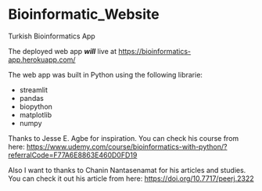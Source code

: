 # Bioinformatic_Website
 Turkish Bioinformatics App

The deployed web app **_will_** live at https://bioinformatics-app.herokuapp.com/

The web app was built in Python using the following librarie:
- streamlit
- pandas
- biopython
- matplotlib
- numpy

Thanks to Jesse E. Agbe for inspiration. You can check his course from here: https://www.udemy.com/course/bioinformatics-with-python/?referralCode=F77A6E8863E460D0FD19

Also I want to thanks to Chanin Nantasenamat for his articles and studies. You can check it out his article from here: https://doi.org/10.7717/peerj.2322
